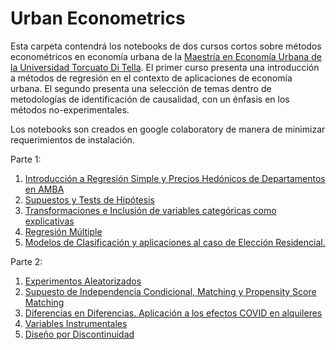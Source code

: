 # Urban Econometrics

Esta carpeta contendrá los notebooks de dos cursos cortos sobre métodos econométricos en economía urbana de la [Maestría en Economía Urbana de la Universidad Torcuato Di Tella](https://www.utdt.edu/listado_contenidos.php?id_item_menu=2051). El primer curso presenta una introducción a métodos de regresión en el contexto de aplicaciones de economía urbana. El segundo presenta una selección de temas dentro de metodologías de identificación de causalidad, con un énfasis en los métodos no-experimentales.
 
 Los notebooks son creados en google colaboratory de manera de minimizar requerimientos de instalación.

Parte 1: 

1. [Introducción a Regresión Simple y Precios Hedónicos de Departamentos en AMBA](https://github.com/rpasquini/urban-econometrics/blob/master/OLS_Departamentos_AMBA.ipynb)
2. [Supuestos y Tests de Hipótesis](https://github.com/rpasquini/urban-econometrics/blob/master/OLS_2_Ajuste_Propiedades_Test_de_Hip%C3%B3tesis.ipynb)
3. [Transformaciones e Inclusión de variables categóricas como explicativas](https://github.com/rpasquini/urban-econometrics/blob/master/OLS_3_Transformaciones_Dummies_RegMultiple.ipynb)
4. [Regresión Múltiple](https://github.com/rpasquini/urban-econometrics/blob/master/OLS4_Regresion_Multiple.ipynb)
5. [Modelos de Clasificación y aplicaciones al caso de Elección Residencial. ](https://github.com/rpasquini/urban-econometrics/blob/master/5_Modelos_de_Clasificacion.ipynb)
 
Parte 2:
1. [Experimentos Aleatorizados](https://github.com/rpasquini/urban-econometrics/blob/master/Experimentos_Aleatorizados.ipynb)
2. [Supuesto de Independencia Condicional, Matching y Propensity Score Matching](https://github.com/rpasquini/urban-econometrics/blob/master/CIA_y_Matching.ipynb)
3. [Diferencias en Diferencias. Aplicación a los efectos COVID en alquileres](https://github.com/rpasquini/urban-econometrics/blob/master/Diferencias_en_Diferencias.ipynb)
4. [Variables Instrumentales](https://github.com/rpasquini/urban-econometrics/blob/master/Instrumental_Variables.ipynb)
5. [Diseño por Discontinuidad](https://github.com/rpasquini/urban-econometrics/blob/master/Regression_Discontinuity.ipynb)

